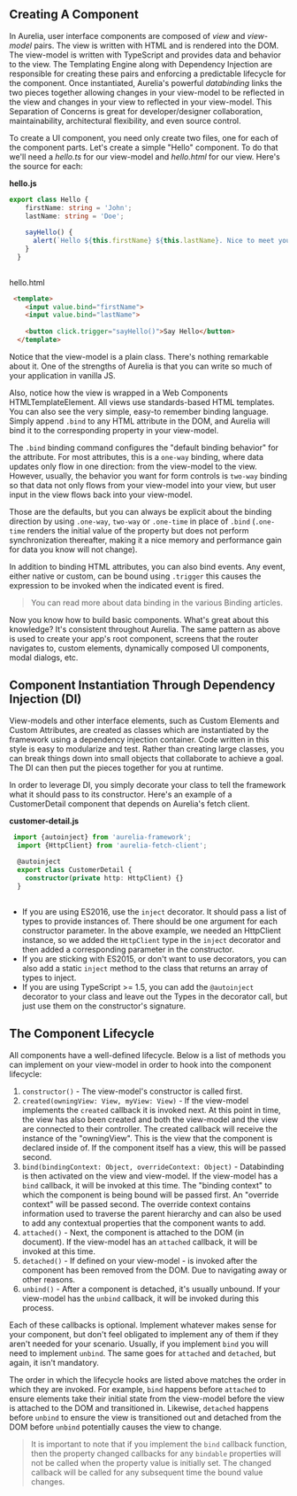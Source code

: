 ## Creating A Component

In Aurelia, user interface components are composed of _view_ and _view-model_ pairs. The view is written with HTML and is rendered into the DOM. The view-model is written with TypeScript and provides data and behavior to the view. The Templating Engine along with Dependency Injection are responsible for creating these pairs and enforcing a predictable lifecycle for the component. Once instantiated, Aurelia's powerful _databinding_ links the two pieces together allowing changes in your view-model to be reflected in the view and changes in your view to reflected in your view-model. This Separation of Concerns is great for developer/designer collaboration, maintainability, architectural flexibility, and even source control.

To create a UI component, you need only create two files, one for each of the component parts. Let's create a simple "Hello" component. To do that we'll need a _hello.ts_ for our view-model and _hello.html_ for our view. Here's the source for each:

**hello.js**
 

``` typescript
export class Hello {
    firstName: string = 'John';
    lastName: string = 'Doe';
  
    sayHello() {
      alert(`Hello ${this.firstName} ${this.lastName}. Nice to meet you.`);
    }
  }
  
```
hello.html

``` html
 <template>
    <input value.bind="firstName">
    <input value.bind="lastName">
  
    <button click.trigger="sayHello()">Say Hello</button>
  </template>
```
Notice that the view-model is a plain class. There's nothing remarkable about it. One of the strengths of Aurelia is that you can write so much of your application in vanilla JS.

Also, notice how the view is wrapped in a Web Components HTMLTemplateElement. All views use standards-based HTML templates. You can also see the very simple, easy-to remember binding language. Simply append `.bind` to any HTML attribute in the DOM, and Aurelia will bind it to the corresponding property in your view-model.

The `.bind` binding command configures the "default binding behavior" for the attribute. For most attributes, this is a `one-way` binding, where data updates only flow in one direction: from the view-model to the view. However, usually, the behavior you want for form controls is `two-way` binding so that data not only flows from your view-model into your view, but user input in the view flows back into your view-model.

Those are the defaults, but you can always be explicit about the binding direction by using `.one-way`, `two-way` or `.one-time` in place of `.bind` (`.one-time` renders the initial value of the property but does not perform synchronization thereafter, making it a nice memory and performance gain for data you know will not change).

In addition to binding HTML attributes, you can also bind events. Any event, either native or custom, can be bound using `.trigger` this causes the expression to be invoked when the indicated event is fired.

>You can read more about data binding in the various Binding articles.


Now you know how to build basic components. What's great about this knowledge? It's consistent throughout Aurelia. The same pattern as above is used to create your app's root component, screens that the router navigates to, custom elements, dynamically composed UI components, modal dialogs, etc.

## Component Instantiation Through Dependency Injection (DI)

View-models and other interface elements, such as Custom Elements and Custom Attributes, are created as classes which are instantiated by the framework using a dependency injection container. Code written in this style is easy to modularize and test. Rather than creating large classes, you can break things down into small objects that collaborate to achieve a goal. The DI can then put the pieces together for you at runtime.

In order to leverage DI, you simply decorate your class to tell the framework what it should pass to its constructor. Here's an example of a CustomerDetail component that depends on Aurelia's fetch client.

**customer-detail.js**
 

``` typescript
 import {autoinject} from 'aurelia-framework';
  import {HttpClient} from 'aurelia-fetch-client';
  
  @autoinject
  export class CustomerDetail {
    constructor(private http: HttpClient) {}
  }
  
```
<section>

*   If you are using ES2016, use the `inject` decorator. It should pass a list of types to provide instances of. There should be one argument for each constructor parameter. In the above example, we needed an HttpClient instance, so we added the `HttpClient` type in the `inject` decorator and then added a corresponding parameter in the constructor.
*   If you are sticking with ES2015, or don't want to use decorators, you can also add a static `inject` method to the class that returns an array of types to inject.
*   If you are using TypeScript >= 1.5, you can add the `@autoinject` decorator to your class and leave out the Types in the decorator call, but just use them on the constructor's signature.

</section>

<section>

## The Component Lifecycle

All components have a well-defined lifecycle. Below is a list of methods you can implement on your view-model in order to hook into the component lifecycle:

1.  `constructor()` - The view-model's constructor is called first.
2.  `created(owningView: View, myView: View)` - If the view-model implements the `created` callback it is invoked next. At this point in time, the view has also been created and both the view-model and the view are connected to their controller. The created callback will receive the instance of the "owningView". This is the view that the component is declared inside of. If the component itself has a view, this will be passed second.
3.  `bind(bindingContext: Object, overrideContext: Object)` - Databinding is then activated on the view and view-model. If the view-model has a `bind` callback, it will be invoked at this time. The "binding context" to which the component is being bound will be passed first. An "override context" will be passed second. The override context contains information used to traverse the parent hierarchy and can also be used to add any contextual properties that the component wants to add.
4.  `attached()` - Next, the component is attached to the DOM (in document). If the view-model has an `attached` callback, it will be invoked at this time.
5.  `detached()` - If defined on your view-model - is invoked after the component has been removed from the DOM. Due to navigating away or other reasons.
6.  `unbind()` - After a component is detached, it's usually unbound. If your view-model has the `unbind` callback, it will be invoked during this process.

Each of these callbacks is optional. Implement whatever makes sense for your component, but don't feel obligated to implement any of them if they aren't needed for your scenario. Usually, if you implement `bind` you will need to implement `unbind`. The same goes for `attached` and `detached`, but again, it isn't mandatory.

The order in which the lifecycle hooks are listed above matches the order in which they are invoked. For example, `bind` happens before `attached` to ensure elements take their initial state from the view-model before the view is attached to the DOM and transitioned in. Likewise, `detached` happens before `unbind` to ensure the view is transitioned out and detached from the DOM before `unbind` potentially causes the view to change.


>It is important to note that if you implement the `bind` callback function, then the property changed callbacks for any `bindable` properties will not be called when the property value is initially set. The changed callback will be called for any subsequent time the bound value changes.
